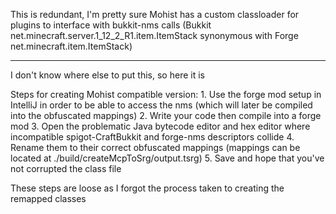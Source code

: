 This is redundant, I'm pretty sure Mohist has a custom classloader for plugins to interface with bukkit-nms calls (Bukkit net.minecraft.server.1_12_2_R1.item.ItemStack synonymous with Forge net.minecraft.item.ItemStack)

---

I don't know where else to put this, so here it is

Steps for creating Mohist compatible version:
    1. Use the forge mod setup in IntelliJ in order to be able to access the nms (which will later be compiled into the obfuscated mappings)
    2. Write your code then compile into a forge mod
    3. Open the problematic Java bytecode editor and hex editor where incompatible spigot-CraftBukkit and forge-nms descriptors collide
    4. Rename them to their correct obfuscated mappings (mappings can be located at ./build/createMcpToSrg/output.tsrg)
    5. Save and hope that you've not corrupted the class file

These steps are loose as I forgot the process taken to creating the remapped classes